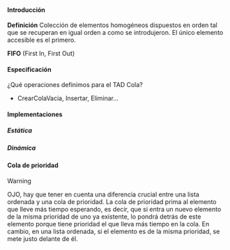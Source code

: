 #### Introducción

**Definición**
Colección de elementos homogéneos dispuestos en orden tal que se recuperan en igual orden a como se introdujeron. El único elemento accesible es el primero.

**FIFO** (First In, First Out)

#### Especificación

¿Qué operaciones definimos para el TAD Cola?
- CrearColaVacia, Insertar, Eliminar...

#### Implementaciones

##### Estática


##### Dinámica

#### Cola de prioridad

>[!WARNING] 
>OJO, hay que tener en cuenta una diferencia crucial entre una lista ordenada y una cola de prioridad. La cola de prioridad prima al elemento que lleve más tiempo esperando, es decir, que si entra un nuevo elemento de la misma prioridad de uno ya existente, lo pondrá detrás de este elemento porque tiene prioridad el que lleva más tiempo en la cola. En cambio, en una lista ordenada, si el elemento es de la misma prioridad, se mete justo delante de él.





